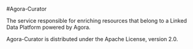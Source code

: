 #Agora-Curator

The service responsible for enriching resources that belong to a Linked Data Platform powered by Agora.

Agora-Curator is distributed under the Apache License, version 2.0.
